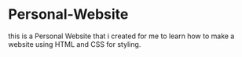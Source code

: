 # Personal-Website

this is a Personal Website that i created for me to learn how to make a website using HTML and CSS for styling.
